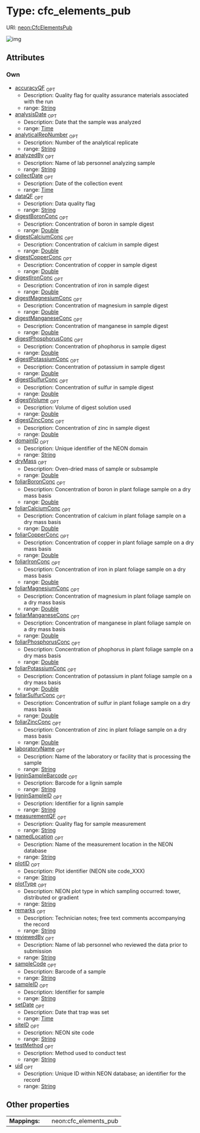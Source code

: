 
# Type: cfc_elements_pub




URI: [neon:CfcElementsPub](https://data.neonscience.org/CfcElementsPub)


![img](http://yuml.me/diagram/nofunky;dir:TB/class/[CfcElementsPub&#124;uid:string%20%3F;domainID:string%20%3F;siteID:string%20%3F;plotID:string%20%3F;remarks:string%20%3F;sampleID:string%20%3F;setDate:time%20%3F;collectDate:time%20%3F;dryMass:double%20%3F;plotType:string%20%3F;laboratoryName:string%20%3F;testMethod:string%20%3F;analysisDate:time%20%3F;analyzedBy:string%20%3F;sampleCode:string%20%3F;dataQF:string%20%3F;reviewedBy:string%20%3F;ligninSampleBarcode:string%20%3F;ligninSampleID:string%20%3F;namedLocation:string%20%3F;analyticalRepNumber:string%20%3F;accuracyQF:string%20%3F;measurementQF:string%20%3F;digestBoronConc:double%20%3F;digestCalciumConc:double%20%3F;digestCopperConc:double%20%3F;digestIronConc:double%20%3F;digestMagnesiumConc:double%20%3F;digestManganeseConc:double%20%3F;digestPhosphorusConc:double%20%3F;digestPotassiumConc:double%20%3F;digestSulfurConc:double%20%3F;digestVolume:double%20%3F;digestZincConc:double%20%3F;foliarBoronConc:double%20%3F;foliarCalciumConc:double%20%3F;foliarCopperConc:double%20%3F;foliarIronConc:double%20%3F;foliarMagnesiumConc:double%20%3F;foliarManganeseConc:double%20%3F;foliarPhosphorusConc:double%20%3F;foliarPotassiumConc:double%20%3F;foliarSulfurConc:double%20%3F;foliarZincConc:double%20%3F])

## Attributes


### Own

 * [accuracyQF](accuracyQF.md)  <sub>OPT</sub>
    * Description: Quality flag for quality assurance materials associated with the run
    * range: [String](types/String.md)
 * [analysisDate](analysisDate.md)  <sub>OPT</sub>
    * Description: Date that the sample was analyzed
    * range: [Time](types/Time.md)
 * [analyticalRepNumber](analyticalRepNumber.md)  <sub>OPT</sub>
    * Description: Number of the analytical replicate
    * range: [String](types/String.md)
 * [analyzedBy](analyzedBy.md)  <sub>OPT</sub>
    * Description: Name of lab personnel analyzing sample
    * range: [String](types/String.md)
 * [collectDate](collectDate.md)  <sub>OPT</sub>
    * Description: Date of the collection event
    * range: [Time](types/Time.md)
 * [dataQF](dataQF.md)  <sub>OPT</sub>
    * Description: Data quality flag
    * range: [String](types/String.md)
 * [digestBoronConc](digestBoronConc.md)  <sub>OPT</sub>
    * Description: Concentration of boron in sample digest
    * range: [Double](types/Double.md)
 * [digestCalciumConc](digestCalciumConc.md)  <sub>OPT</sub>
    * Description: Concentration of calcium in sample digest
    * range: [Double](types/Double.md)
 * [digestCopperConc](digestCopperConc.md)  <sub>OPT</sub>
    * Description: Concentration of copper in sample digest
    * range: [Double](types/Double.md)
 * [digestIronConc](digestIronConc.md)  <sub>OPT</sub>
    * Description: Concentration of iron in sample digest
    * range: [Double](types/Double.md)
 * [digestMagnesiumConc](digestMagnesiumConc.md)  <sub>OPT</sub>
    * Description: Concentration of magnesium in sample digest
    * range: [Double](types/Double.md)
 * [digestManganeseConc](digestManganeseConc.md)  <sub>OPT</sub>
    * Description: Concentration of manganese in sample digest
    * range: [Double](types/Double.md)
 * [digestPhosphorusConc](digestPhosphorusConc.md)  <sub>OPT</sub>
    * Description: Concentration of phophorus in sample digest
    * range: [Double](types/Double.md)
 * [digestPotassiumConc](digestPotassiumConc.md)  <sub>OPT</sub>
    * Description: Concentration of potassium in sample digest
    * range: [Double](types/Double.md)
 * [digestSulfurConc](digestSulfurConc.md)  <sub>OPT</sub>
    * Description: Concentration of sulfur in sample digest
    * range: [Double](types/Double.md)
 * [digestVolume](digestVolume.md)  <sub>OPT</sub>
    * Description: Volume of digest solution used
    * range: [Double](types/Double.md)
 * [digestZincConc](digestZincConc.md)  <sub>OPT</sub>
    * Description: Concentration of zinc in sample digest
    * range: [Double](types/Double.md)
 * [domainID](domainID.md)  <sub>OPT</sub>
    * Description: Unique identifier of the NEON domain
    * range: [String](types/String.md)
 * [dryMass](dryMass.md)  <sub>OPT</sub>
    * Description: Oven-dried mass of sample or subsample
    * range: [Double](types/Double.md)
 * [foliarBoronConc](foliarBoronConc.md)  <sub>OPT</sub>
    * Description: Concentration of boron in plant foliage sample on a dry mass basis
    * range: [Double](types/Double.md)
 * [foliarCalciumConc](foliarCalciumConc.md)  <sub>OPT</sub>
    * Description: Concentration of calcium in plant foliage sample on a dry mass basis
    * range: [Double](types/Double.md)
 * [foliarCopperConc](foliarCopperConc.md)  <sub>OPT</sub>
    * Description: Concentration of copper in plant foliage sample on a dry mass basis
    * range: [Double](types/Double.md)
 * [foliarIronConc](foliarIronConc.md)  <sub>OPT</sub>
    * Description: Concentration of iron in plant foliage sample on a dry mass basis
    * range: [Double](types/Double.md)
 * [foliarMagnesiumConc](foliarMagnesiumConc.md)  <sub>OPT</sub>
    * Description: Concentration of magnesium in plant foliage sample on a dry mass basis
    * range: [Double](types/Double.md)
 * [foliarManganeseConc](foliarManganeseConc.md)  <sub>OPT</sub>
    * Description: Concentration of manganese in plant foliage sample on a dry mass basis
    * range: [Double](types/Double.md)
 * [foliarPhosphorusConc](foliarPhosphorusConc.md)  <sub>OPT</sub>
    * Description: Concentration of phophorus in plant foliage sample on a dry mass basis
    * range: [Double](types/Double.md)
 * [foliarPotassiumConc](foliarPotassiumConc.md)  <sub>OPT</sub>
    * Description: Concentration of potassium in plant foliage sample on a dry mass basis
    * range: [Double](types/Double.md)
 * [foliarSulfurConc](foliarSulfurConc.md)  <sub>OPT</sub>
    * Description: Concentration of sulfur in plant foliage sample on a dry mass basis
    * range: [Double](types/Double.md)
 * [foliarZincConc](foliarZincConc.md)  <sub>OPT</sub>
    * Description: Concentration of zinc in plant foliage sample on a dry mass basis
    * range: [Double](types/Double.md)
 * [laboratoryName](laboratoryName.md)  <sub>OPT</sub>
    * Description: Name of the laboratory or facility that is processing the sample
    * range: [String](types/String.md)
 * [ligninSampleBarcode](ligninSampleBarcode.md)  <sub>OPT</sub>
    * Description: Barcode for a lignin sample
    * range: [String](types/String.md)
 * [ligninSampleID](ligninSampleID.md)  <sub>OPT</sub>
    * Description: Identifier for a lignin sample
    * range: [String](types/String.md)
 * [measurementQF](measurementQF.md)  <sub>OPT</sub>
    * Description: Quality flag for sample measurement
    * range: [String](types/String.md)
 * [namedLocation](namedLocation.md)  <sub>OPT</sub>
    * Description: Name of the measurement location in the NEON database
    * range: [String](types/String.md)
 * [plotID](plotID.md)  <sub>OPT</sub>
    * Description: Plot identifier (NEON site code_XXX)
    * range: [String](types/String.md)
 * [plotType](plotType.md)  <sub>OPT</sub>
    * Description: NEON plot type in which sampling occurred: tower, distributed or gradient
    * range: [String](types/String.md)
 * [remarks](remarks.md)  <sub>OPT</sub>
    * Description: Technician notes; free text comments accompanying the record
    * range: [String](types/String.md)
 * [reviewedBy](reviewedBy.md)  <sub>OPT</sub>
    * Description: Name of lab personnel who reviewed the data prior to submission
    * range: [String](types/String.md)
 * [sampleCode](sampleCode.md)  <sub>OPT</sub>
    * Description: Barcode of a sample
    * range: [String](types/String.md)
 * [sampleID](sampleID.md)  <sub>OPT</sub>
    * Description: Identifier for sample
    * range: [String](types/String.md)
 * [setDate](setDate.md)  <sub>OPT</sub>
    * Description: Date that trap was set
    * range: [Time](types/Time.md)
 * [siteID](siteID.md)  <sub>OPT</sub>
    * Description: NEON site code
    * range: [String](types/String.md)
 * [testMethod](testMethod.md)  <sub>OPT</sub>
    * Description: Method used to conduct test
    * range: [String](types/String.md)
 * [uid](uid.md)  <sub>OPT</sub>
    * Description: Unique ID within NEON database; an identifier for the record
    * range: [String](types/String.md)

## Other properties

|  |  |  |
| --- | --- | --- |
| **Mappings:** | | neon:cfc_elements_pub |

